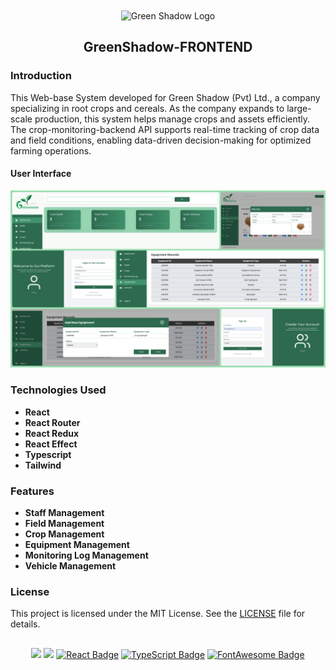 <div align="center">
  <img src="src/assets/download.htm" alt="Green Shadow Logo" width="200" style="margin-top: 50px" />
<h2>GreenShadow-FRONTEND</h2>
</div>

### Introduction
This Web-base System developed for Green Shadow (Pvt) Ltd., a company specializing in root crops and cereals. As the company expands to large-scale production, this system helps manage crops and assets efficiently. The crop-monitoring-backend API supports real-time tracking of crop data and field conditions, enabling data-driven decision-making for optimized farming operations.



#### User Interface

<div>
  <img src="src/assets/collage-ui.png" alt="collage-ui" width="auto" height="auto">
</div>

### Technologies Used
- **React**
- **React Router**
- **React Redux**
- **React Effect**
- **Typescript**
- **Tailwind**

### Features
- **Staff Management**
- **Field Management**
- **Crop Management**
- **Equipment Management**
- **Monitoring Log Management**
- **Vehicle Management**

### License

This project is licensed under the MIT License. See the [LICENSE](LICENSE) file for details.


##
<div align="center">
<a href="https://github.com/yasith-chathuranga" target="_blank"><img src = "https://img.shields.io/badge/GitHub-100000?style=for-the-badge&logo=github&logoColor=white"></a>
<a href="https://git-scm.com/" target="_blank"><img src = "https://img.shields.io/badge/Git-100000?style=for-the-badge&logo=git&logoColor=white"></a>
<a href="https://reactjs.org/" target="_blank"><img src="https://img.shields.io/badge/React-100000?style=for-the-badge&logo=react&logoColor=white" alt="React Badge" /></a>
<a href="https://www.typescriptlang.org/" target="_blank"><img src="https://img.shields.io/badge/TypeScript-100000?style=for-the-badge&logo=typescript&logoColor=white" alt="TypeScript Badge" /></a>
<a href="https://fontawesome.com/" target="_blank"><img src="https://img.shields.io/badge/FontAwesome-100000?style=for-the-badge&logo=font-awesome&logoColor=white" alt="FontAwesome Badge" /></a>

</div>
